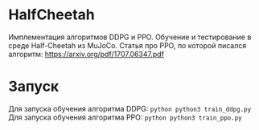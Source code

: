 # HalfCheetah

Имплементация алгоритмов DDPG и PPO. Обучение и тестирование в среде Half-Cheetah из MuJoCo.
Статья про PPO, по которой писался алгоритм: https://arxiv.org/pdf/1707.06347.pdf

# Запуск
Для запуска обучения алгоритма DDPG:
`python
python3 train_ddpg.py
`
Для запуска обучения алгоритма PPO:
`python
python3 train_ppo.py
`
